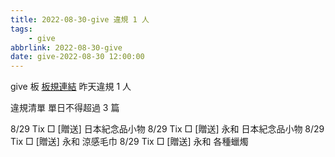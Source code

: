 ```yaml
---
title: 2022-08-30-give 違規 1 人
tags:
    - give
abbrlink: 2022-08-30-give
date: give-2022-08-30 12:00:00
---
```

give 板 [板規連結](https://www.ptt.cc/bbs/give/M.1612495900.A.C32.html)
昨天違規 1 人
<!-- more -->

違規清單
單日不得超過 3 篇

8/29 Tix □ [贈送] 日本紀念品小物
8/29 Tix □ [贈送] 永和 日本紀念品小物
8/29 Tix □ [贈送] 永和 涼感毛巾
8/29 Tix □ [贈送] 永和 各種蠟燭